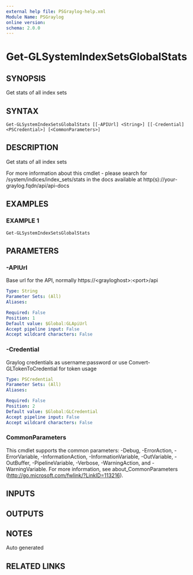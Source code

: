 ```yaml
---
external help file: PSGraylog-help.xml
Module Name: PSGraylog
online version:
schema: 2.0.0
---
```


# Get-GLSystemIndexSetsGlobalStats

## SYNOPSIS
Get stats of all index sets

## SYNTAX

```
Get-GLSystemIndexSetsGlobalStats [[-APIUrl] <String>] [[-Credential] <PSCredential>] [<CommonParameters>]
```

## DESCRIPTION
Get stats of all index sets


For more information about this cmdlet - please search for /system/indices/index_sets/stats in the docs available at http(s)://your-graylog.fqdn/api/api-docs

## EXAMPLES

### EXAMPLE 1
```
Get-GLSystemIndexSetsGlobalStats
```

## PARAMETERS

### -APIUrl
Base url for the API, normally https://\<grayloghost\>:\<port\>/api

```yaml
Type: String
Parameter Sets: (All)
Aliases:

Required: False
Position: 1
Default value: $Global:GLApiUrl
Accept pipeline input: False
Accept wildcard characters: False
```

### -Credential
Graylog credentials as username:password or use Convert-GLTokenToCredential for token usage

```yaml
Type: PSCredential
Parameter Sets: (All)
Aliases:

Required: False
Position: 2
Default value: $Global:GLCredential
Accept pipeline input: False
Accept wildcard characters: False
```

### CommonParameters
This cmdlet supports the common parameters: -Debug, -ErrorAction, -ErrorVariable, -InformationAction, -InformationVariable, -OutVariable, -OutBuffer, -PipelineVariable, -Verbose, -WarningAction, and -WarningVariable. For more information, see about_CommonParameters (http://go.microsoft.com/fwlink/?LinkID=113216).

## INPUTS

## OUTPUTS

## NOTES
Auto generated

## RELATED LINKS
